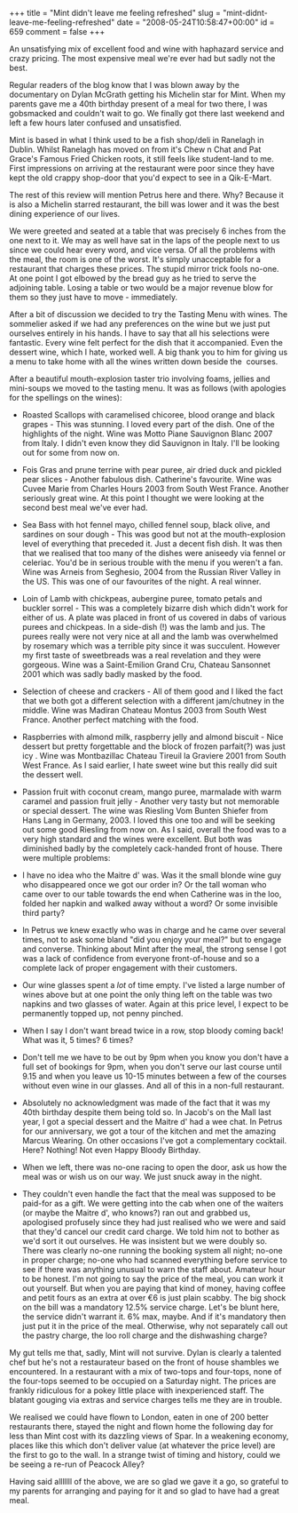 +++
title = "Mint didn't leave me feeling refreshed"
slug = "mint-didnt-leave-me-feeling-refreshed"
date = "2008-05-24T10:58:47+00:00"
id = 659
comment = false
+++

An unsatisfying mix of excellent food and wine with haphazard service and crazy pricing. The most expensive meal we're ever had but sadly not the best.

Regular readers of the blog know that I was blown away by the documentary on Dylan McGrath getting his Michelin star for Mint. When my parents gave me a 40th birthday present of a meal for two there, I was gobsmacked and couldn't wait to go. We finally got there last weekend and left a few hours later confused and unsatisfied.

Mint is based in what I think used to be a fish shop/deli in Ranelagh in Dublin. Whilst Ranelagh has moved on from it's Chew n Chat and Pat Grace's Famous Fried Chicken roots, it still feels like student-land to me. First impressions on arriving at the restaurant were poor since they have kept the old crappy shop-door that you'd expect to see in a Qik-E-Mart.

The rest of this review will mention Petrus here and there. Why? Because it is also a Michelin starred restaurant, the bill was lower and it was the best dining experience of our lives.

We were greeted and seated at a table that was precisely 6 inches from the one next to it. We may as well have sat in the laps of the people next to us since we could hear every word, and vice versa. Of all the problems with the meal, the room is one of the worst. It's simply unacceptable for a restaurant that charges these prices. The stupid mirror trick fools no-one. At one point I got elbowed by the bread guy as he tried to serve the adjoining table. Losing a table or two would be a major revenue blow for them so they just have to move - immediately.

After a bit of discussion we decided to try the Tasting Menu with wines. The sommelier asked if we had any preferences on the wine but we just put ourselves entirely in his hands. I have to say that all his selections were fantastic. Every wine felt perfect for the dish that it accompanied. Even the dessert wine, which I hate, worked well. A big thank you to him for giving us a menu to take home with all the wines written down beside the  courses.

After a beautiful mouth-explosion taster trio involving foams, jellies and mini-soups we moved to the tasting menu. It was as follows (with apologies for the spellings on the wines):

*   Roasted Scallops with caramelised chicoree, blood orange and black grapes - This was stunning. I loved every part of the dish. One of the highlights of the night. Wine was Motto Piane Sauvignon Blanc 2007 from Italy. I didn't even know they did Sauvignon in Italy. I'll be looking out for some from now on.

*   Fois Gras and prune terrine with pear puree, air dried duck and pickled pear slices - Another fabulous dish. Catherine's favourite. Wine was Cuvee Marie from Charles Hours 2003 from South West France. Another seriously great wine.
At this point I thought we were looking at the second best meal we've ever had.

*   Sea Bass with hot fennel mayo, chilled fennel soup, black olive, and sardines on sour dough - This was good but not at the mouth-explosion level of everything that preceded it. Just a decent fish dish. It was then that we realised that too many of the dishes were aniseedy via fennel or celeriac. You'd be in serious trouble with the menu if you weren't a fan. Wine was Arneis from Seghesio, 2004 from the Russian River Valley in the US. This was one of our favourites of the night. A real winner.

*   Loin of Lamb with chickpeas, aubergine puree, tomato petals and buckler sorrel - This was a completely bizarre dish which didn't work for either of us. A plate was placed in front of us covered in dabs of various purees and chickpeas. In a side-dish (!) was the lamb and jus. The purees really were not very nice at all and the lamb was overwhelmed by rosemary which was a terrible pity since it was succulent. However my first taste of sweetbreads was a real revelation and they were gorgeous. Wine was a Saint-Emilion Grand Cru, Chateau Sansonnet 2001 which was sadly badly masked by the food.

*   Selection of cheese and crackers - All of them good and I liked the fact that we both got a different selection with a different jam/chutney in the middle. Wine was Madiran Chateau Montus 2003 from South West France. Another perfect matching with the food.

*   Raspberries with almond milk, raspberry jelly and almond biscuit - Nice dessert but pretty forgettable and the block of frozen parfait(?) was just icy . Wine was Montbazillac Chateau Tireuil la Graviere 2001 from South West France. As I said earlier, I hate sweet wine but this really did suit the dessert well.

*   Passion fruit with coconut cream, mango puree, marmalade with warm caramel and passion fruit jelly - Another very tasty but not memorable or special dessert. The wine was Riesling Vom Bunten Shiefer from Hans Lang in Germany, 2003\. I loved this one too and will be seeking out some good Riesling from now on.
As I said, overall the food was to a very high standard and the wines were excellent. But both was diminished badly by the completely cack-handed front of house. There were multiple problems:

*   I have no idea who the Maitre d' was. Was it the small blonde wine guy who disappeared once we got our order in? Or the tall woman who came over to our table towards the end when Catherine was in the loo, folded her napkin and walked away without a word? Or some invisible third party?

*   In Petrus we knew exactly who was in charge and he came over several times, not to ask some bland "did you enjoy your meal?" but to engage and converse. Thinking about Mint after the meal, the strong sense I got was a lack of confidence from everyone front-of-house and so a complete lack of proper engagement with their customers.

*   Our wine glasses spent a _lot_ of time empty. I've listed a large number of wines above but at one point the only thing left on the table was two napkins and two glasses of water. Again at this price level, I expect to be permanently topped up, not penny pinched.

*   When I say I don't want bread twice in a row, stop bloody coming back! What was it, 5 times? 6 times?

*   Don't tell me we have to be out by 9pm when you know you don't have a full set of bookings for 9pm, when you don't serve our last course until 9.15 and when you leave us 10-15 minutes between a few of the courses without even wine in our glasses. And all of this in a non-full restaurant.

*   Absolutely no acknowledgment was made of the fact that it was my 40th birthday despite them being told so. In Jacob's on the Mall last year, I got a special dessert and the Maitre d' had a wee chat. In Petrus for our anniversary, we got a tour of the kitchen and met the amazing Marcus Wearing. On other occasions I've got a complementary cocktail. Here? Nothing! Not even Happy Bloody Birthday.

*   When we left, there was no-one racing to open the door, ask us how the meal was or wish us on our way. We just snuck away in the night.

*   They couldn't even handle the fact that the meal was supposed to be paid-for as a gift. We were getting into the cab when one of the waiters (or maybe the Maitre d', who knows?) ran out and grabbed us, apologised profusely since they had just realised who we were and said that they'd cancel our credit card charge. We told him not to bother as we'd sort it out ourselves. He was insistent but we were doubly so. There was clearly no-one running the booking system all night; no-one in proper charge; no-one who had scanned everything before service to see if there was anything unusual to warn the staff about. Amateur hour to be honest.
I'm not going to say the price of the meal, you can work it out yourself. But when you are paying that kind of money, having coffee and petit fours as an extra at over €6 is just plain scabby. The big shock on the bill was a mandatory 12.5% service charge. Let's be blunt here, the service didn't warrant it. 6% max, maybe. And if it's mandatory then just put it in the price of the meal. Otherwise, why not separately call out the pastry charge, the loo roll charge and the dishwashing charge?

My gut tells me that, sadly, Mint will not survive. Dylan is clearly a talented chef but he's not a restaurateur based on the front of house shambles we encountered. In a restaurant with a mix of two-tops and four-tops, none of the four-tops seemed to be occupied on a Saturday night. The prices are frankly ridiculous for a pokey little place with inexperienced staff. The blatant gouging via extras and service charges tells me they are in trouble.

We realised we could have flown to London, eaten in one of 200 better restaurants there, stayed the night and flown home the following day for less than Mint cost with its dazzling views of Spar. In a weakening economy, places like this which don't deliver value (at whatever the price level) are the first to go to the wall. In a strange twist of timing and history, could we be seeing a re-run of Peacock Alley?

Having said alllllll of the above, we are so glad we gave it a go, so grateful to my parents for arranging and paying for it and so glad to have had a great meal.
